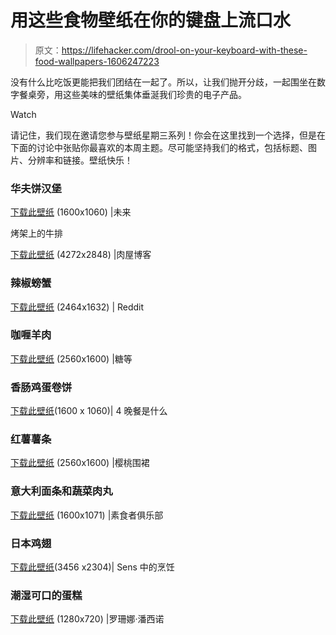 # 用这些食物壁纸在你的键盘上流口水

> 原文：<https://lifehacker.com/drool-on-your-keyboard-with-these-food-wallpapers-1606247223>

没有什么比吃饭更能把我们团结在一起了。所以，让我们抛开分歧，一起围坐在数字餐桌旁，用这些美味的壁纸集体垂涎我们珍贵的电子产品。

Watch

请记住，我们现在邀请您参与壁纸星期三系列！你会在这里找到一个选择，但是在下面的讨论中张贴你最喜欢的本周主题。尽可能坚持我们的格式，包括标题、图片、分辨率和链接。壁纸快乐！

### 华夫饼汉堡

[下载此壁纸](http://www.hautekhuutureblog.com/2012/07/food-porn-friday-iron-press.html) (1600x1060) |未来

烤架上的牛排

[下载此壁纸](http://themeathouseblog.com/2012/01/12/polar-grill-fest-2012/) (4272x2848) |肉屋博客

### 辣椒螃蟹

[下载此壁纸](http://www.reddit.com/r/FoodPorn/comments/160527/chilli_crab_oc_2464_1632/) (2464x1632) | Reddit

### 咖喱羊肉

[下载此壁纸](http://www.sugaretal.com/2013/09/25/lamb-massaman-curry/) (2560x1600) |糖等

### 香肠鸡蛋卷饼

[下载此壁纸](http://whats4dinnersolutions.com/2013/03/25/breakfast-pr0n-chorizo-and-egg-burrito/)(1600 x 1060)| 4 晚餐是什么

### 红薯薯条

[下载此壁纸](http://www.thecherryapron.com/category/main-entree/vegetarian/) (2560x1600) |樱桃围裙

### 意大利面条和蔬菜肉丸

[下载此壁纸](http://vegancrunk.blogspot.com/2011/10/my-secret-sauce-revealed.html) (1600x1071) |素食者俱乐部

### 日本鸡翅

[下载此壁纸](http://cookinginsens.wordpress.com/2012/03/01/japanese-chicken-wings/)(3456 x2304)| Sens 中的烹饪

### 潮湿可口的蛋糕

[下载此壁纸](https://www.youtube.com/watch?v=z3ZZXblNAZc) (1280x720) |罗珊娜·潘西诺